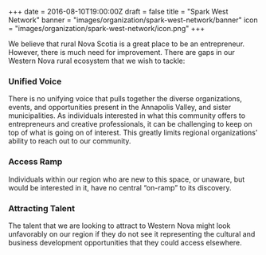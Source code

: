+++
date = 2016-08-10T19:00:00Z
draft = false
title = "Spark West Network"
banner = "images/organization/spark-west-network/banner"
icon = "images/organization/spark-west-network/icon.png"
+++

We believe that rural Nova Scotia is a great place to be an entrepreneur. However, there is much need for improvement. There are gaps in our Western Nova rural ecosystem that we wish to tackle:

### Unified Voice

There is no unifying voice that pulls together the diverse organizations, events, and opportunities present in the Annapolis Valley, and sister municipalities. As individuals interested in what this community offers to entrepreneurs and creative professionals, it can be challenging to keep on top of what is going on of interest. This greatly limits regional organizations’ ability to reach out to our community.

### Access Ramp

Individuals within our region who are new to this space, or unaware, but would be interested in it, have no central “on-ramp” to its discovery.

### Attracting Talent

The talent that we are looking to attract to Western Nova might look unfavorably on our region if they do not see it representing the cultural and business development opportunities that they could access elsewhere.
